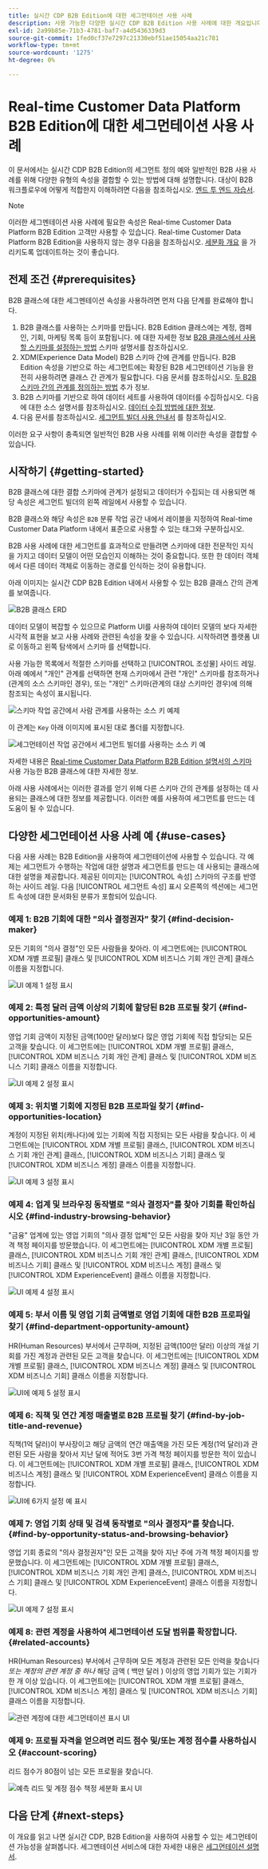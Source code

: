 ```yaml
---
title: 실시간 CDP B2B Edition에 대한 세그먼테이션 사용 사례
description: 사용 가능한 다양한 실시간 CDP B2B Edition 사용 사례에 대한 개요입니다.
exl-id: 2a99b85e-71b3-4781-baf7-a4d5436339d3
source-git-commit: 1fed0cf37e7297c21330ebf51ae15054aa21c781
workflow-type: tm+mt
source-wordcount: '1275'
ht-degree: 0%

---
```


# Real-time Customer Data Platform B2B Edition에 대한 세그먼테이션 사용 사례

이 문서에서는 실시간 CDP B2B Edition의 세그먼트 정의 예와 일반적인 B2B 사용 사례를 위해 다양한 유형의 속성을 결합할 수 있는 방법에 대해 설명합니다. 대상이 B2B 워크플로우에 어떻게 적합한지 이해하려면 다음을 참조하십시오. [엔드 투 엔드 자습서](../b2b-tutorial.md#create-a-segment-to-evaluate-your-data).

>[!NOTE]
>
>이러한 세그멘테이션 사용 사례에 필요한 속성은 Real-time Customer Data Platform B2B Edition 고객만 사용할 수 있습니다. Real-time Customer Data Platform B2B Edition을 사용하지 않는 경우 다음을 참조하십시오. [세분화 개요](./segmentation-overview.md) 을 가리키도록 업데이트하는 것이 좋습니다.

## 전제 조건 {#prerequisites}

B2B 클래스에 대한 세그멘테이션 속성을 사용하려면 먼저 다음 단계를 완료해야 합니다.

1. B2B 클래스를 사용하는 스키마를 만듭니다. B2B Edition 클래스에는 계정, 캠페인, 기회, 마케팅 목록 등이 포함됩니다. 에 대한 자세한 정보 [B2B 클래스에서 사용할 스키마를 설정하는 방법](../schemas/b2b.md) 스키마 설명서를 참조하십시오.
1. XDM(Experience Data Model) B2B 스키마 간에 관계를 만듭니다. B2B Edition 속성을 기반으로 하는 세그먼트에는 확장된 B2B 세그먼테이션 기능을 완전히 사용하려면 클래스 간 관계가 필요합니다. 다음 문서를 참조하십시오. [두 B2B 스키마 간의 관계를 정의하는 방법](../../xdm/tutorials/relationship-b2b.md) 추가 정보.
1. B2B 스키마를 기반으로 하여 데이터 세트를 사용하여 데이터를 수집하십시오. 다음에 대한 소스 설명서를 참조하십시오. [데이터 수집 방법에 대한 정보](../../sources/connectors/adobe-applications/marketo/marketo.md).
1. 다음 문서를 참조하십시오. [세그먼트 빌더 사용 안내서](../../segmentation/ui/segment-builder.md) 를 참조하십시오.

이러한 요구 사항이 충족되면 일반적인 B2B 사용 사례를 위해 이러한 속성을 결합할 수 있습니다.

## 시작하기 {#getting-started}

B2B 클래스에 대한 결합 스키마에 관계가 설정되고 데이터가 수집되는 데 사용되면 해당 속성은 세그먼트 빌더의 왼쪽 레일에서 사용할 수 있습니다.

B2B 클래스와 해당 속성은 `B2B` 분류 작업 공간 내에서 레이블을 지정하여 Real-time Customer Data Platform 내에서 표준으로 사용할 수 있는 태그와 구분하십시오.

B2B 사용 사례에 대한 세그먼트를 효과적으로 만들려면 스키마에 대한 전문적인 지식을 가지고 데이터 모델이 어떤 모습인지 이해하는 것이 중요합니다. 또한 한 데이터 객체에서 다른 데이터 객체로 이동하는 경로를 인식하는 것이 유용합니다.

아래 이미지는 실시간 CDP B2B Edition 내에서 사용할 수 있는 B2B 클래스 간의 관계를 보여줍니다.

![B2B 클래스 ERD](../assets/segmentation/b2b-classes.png)

데이터 모델이 복잡할 수 있으므로 Platform UI를 사용하여 데이터 모델의 보다 자세한 시각적 표현을 보고 사용 사례와 관련된 속성을 찾을 수 있습니다. 시작하려면 플랫폼 UI로 이동하고 왼쪽 탐색에서 스키마 를 선택합니다.

사용 가능한 목록에서 적절한 스키마를 선택하고 [!UICONTROL 조성물] 사이드 레일. 아래 예에서 &quot;개인&quot; 관계를 선택하면 현재 스키마에서 관련 &quot;개인&quot; 스키마를 참조하거나(관계의 소스 스키마인 경우), 또는 &quot;개인&quot; 스키마(관계의 대상 스키마인 경우)에 의해 참조되는 속성이 표시됩니다.

![스키마 작업 공간에서 사람 관계를 사용하는 소스 키 예제](../assets/segmentation/source-key-schema-relationship-example.png)

이 관계는 `Key` 아래 이미지에 표시된 대로 폴더를 지정합니다.

![세그먼테이션 작업 공간에서 세그먼트 빌더를 사용하는 소스 키 예](../assets/segmentation/source-key-segmentation-example.png)

자세한 내용은 [Real-time Customer Data Platform B2B Edition 설명서의 스키마](../schemas/b2b.md) 사용 가능한 B2B 클래스에 대한 자세한 정보.

아래 사용 사례에서는 이러한 결과를 얻기 위해 다른 스키마 간의 관계를 설정하는 데 사용되는 클래스에 대한 정보를 제공합니다. 이러한 예를 사용하여 세그먼트를 만드는 데 도움이 될 수 있습니다.

## 다양한 세그먼테이션 사용 사례 예 {#use-cases}

다음 사용 사례는 B2B Edition을 사용하여 세그먼테이션에 사용할 수 있습니다. 각 예제는 세그먼트가 수행하는 작업에 대한 설명과 세그먼트를 만드는 데 사용되는 클래스에 대한 설명을 제공합니다. 제공된 이미지는 [!UICONTROL 속성] 스키마의 구조를 반영하는 사이드 레일. 다음 [!UICONTROL 세그먼트 속성] 표시 오른쪽의 섹션에는 세그먼트 속성에 대한 문서화된 분류가 포함되어 있습니다.

### 예제 1: B2B 기회에 대한 &quot;의사 결정권자&quot; 찾기 {#find-decision-maker}

모든 기회의 &quot;의사 결정&quot;인 모든 사람들을 찾아라. 이 세그먼트에는 [!UICONTROL XDM 개별 프로필] 클래스 및 [!UICONTROL XDM 비즈니스 기회 개인 관계] 클래스 이름을 지정합니다.

![UI 예제 1 설정 표시](../assets/segmentation/example-1.png)

### 예제 2: 특정 달러 금액 이상의 기회에 할당된 B2B 프로필 찾기 {#find-opportunities-amount}

영업 기회 금액이 지정된 금액(100만 달러)보다 많은 영업 기회에 직접 할당되는 모든 고객을 찾습니다. 이 세그먼트에는 [!UICONTROL XDM 개별 프로필] 클래스, [!UICONTROL XDM 비즈니스 기회 개인 관계] 클래스 및 [!UICONTROL XDM 비즈니스 기회] 클래스 이름을 지정합니다.

![UI 예제 2 설정 표시](../assets/segmentation/example-2.png)

### 예제 3: 위치별 기회에 지정된 B2B 프로파일 찾기 {#find-opportunities-location}

계정이 지정된 위치(캐나다)에 있는 기회에 직접 지정되는 모든 사람을 찾습니다. 이 세그먼트에는 [!UICONTROL XDM 개별 프로필] 클래스, [!UICONTROL XDM 비즈니스 기회 개인 관계] 클래스, [!UICONTROL XDM 비즈니스 기회] 클래스 및 [!UICONTROL XDM 비즈니스 계정] 클래스 이름을 지정합니다.

![UI 예제 3 설정 표시](../assets/segmentation/example-3.png)

### 예제 4: 업계 및 브라우징 동작별로 &quot;의사 결정자&quot;를 찾아 기회를 확인하십시오 {#find-industry-browsing-behavior}

&quot;금융&quot; 업계에 있는 영업 기회의 &quot;의사 결정 업체&quot;인 모든 사람을 찾아 지난 3일 동안 가격 책정 페이지를 방문했습니다. 이 세그먼트에는 [!UICONTROL XDM 개별 프로필] 클래스, [!UICONTROL XDM 비즈니스 기회 개인 관계] 클래스, [!UICONTROL XDM 비즈니스 기회] 클래스 및 [!UICONTROL XDM 비즈니스 계정] 클래스 및 [!UICONTROL XDM ExperienceEvent] 클래스 이름을 지정합니다.

![UI 예제 4 설정 표시](../assets/segmentation/example-4.png)

### 예제 5: 부서 이름 및 영업 기회 금액별로 영업 기회에 대한 B2B 프로파일 찾기 {#find-department-opportunity-amount}

HR(Human Resources) 부서에서 근무하며, 지정된 금액(100만 달러) 이상의 개설 기회를 가진 계정과 관련된 모든 고객을 찾습니다. 이 세그먼트에는 [!UICONTROL XDM 개별 프로필] 클래스, [!UICONTROL XDM 비즈니스 계정] 클래스 및 [!UICONTROL XDM 비즈니스 기회] 클래스 이름을 지정합니다.

![UI에 예제 5 설정 표시](../assets/segmentation/example-5.png)

### 예제 6: 직책 및 연간 계정 매출별로 B2B 프로필 찾기 {#find-by-job-title-and-revenue}

직책(1억 달러)이 부사장이고 해당 금액의 연간 매출액을 가진 모든 계정(1억 달러)과 관련된 모든 사람을 찾아서 지난 달에 적어도 3번 가격 책정 페이지를 방문한 적이 있습니다. 이 세그먼트에는 [!UICONTROL XDM 개별 프로필] 클래스, [!UICONTROL XDM 비즈니스 계정] 클래스 및 [!UICONTROL XDM ExperienceEvent] 클래스 이름을 지정합니다.

![UI에 6가지 설정 예 표시](../assets/segmentation/example-6.png)

### 예제 7: 영업 기회 상태 및 검색 동작별로 &quot;의사 결정자&quot;를 찾습니다. {#find-by-opportunity-status-and-browsing-behavior}

영업 기회 종료의 &quot;의사 결정권자&quot;인 모든 고객을 찾아 지난 주에 가격 책정 페이지를 방문했습니다. 이 세그먼트에는 [!UICONTROL XDM 개별 프로필] 클래스, [!UICONTROL XDM 비즈니스 기회 개인 관계] 클래스, [!UICONTROL XDM 비즈니스 기회] 클래스 및 [!UICONTROL XDM ExperienceEvent] 클래스 이름을 지정합니다.

![UI 예제 7 설정 표시](../assets/segmentation/example-7.png)

### 예제 8: 관련 계정을 사용하여 세그먼테이션 도달 범위를 확장합니다. {#related-accounts}

HR(Human Resources) 부서에서 근무하며 모든 계정과 관련된 모든 인력을 찾습니다 *또는 계정의 관련 계정 중 하나* 해당 금액 ( 백만 달러 ) 이상의 영업 기회가 있는 기회가 한 개 이상 있습니다. 이 세그먼트에는 [!UICONTROL XDM 개별 프로필] 클래스, [!UICONTROL XDM 비즈니스 계정] 클래스 및 [!UICONTROL XDM 비즈니스 기회] 클래스 이름을 지정합니다.

![관련 계정에 대한 세그먼테이션 표시 UI](../assets/segmentation/segmentation-related-accounts.png)

### 예제 9: 프로필 자격을 얻으려면 리드 점수 및/또는 계정 점수를 사용하십시오 {#account-scoring}

리드 점수가 80점이 넘는 모든 프로필을 찾습니다.

![예측 리드 및 계정 점수 책정 세분화 표시 UI](../assets/segmentation/segmentation-predictive-lead-and-account-scoring.png)

## 다음 단계 {#next-steps}

이 개요를 읽고 나면 실시간 CDP, B2B Edition을 사용하여 사용할 수 있는 세그먼테이션 가능성을 살펴봅니다. 세그멘테이션 서비스에 대한 자세한 내용은 [세그먼테이션 설명서](../../segmentation/home.md).
